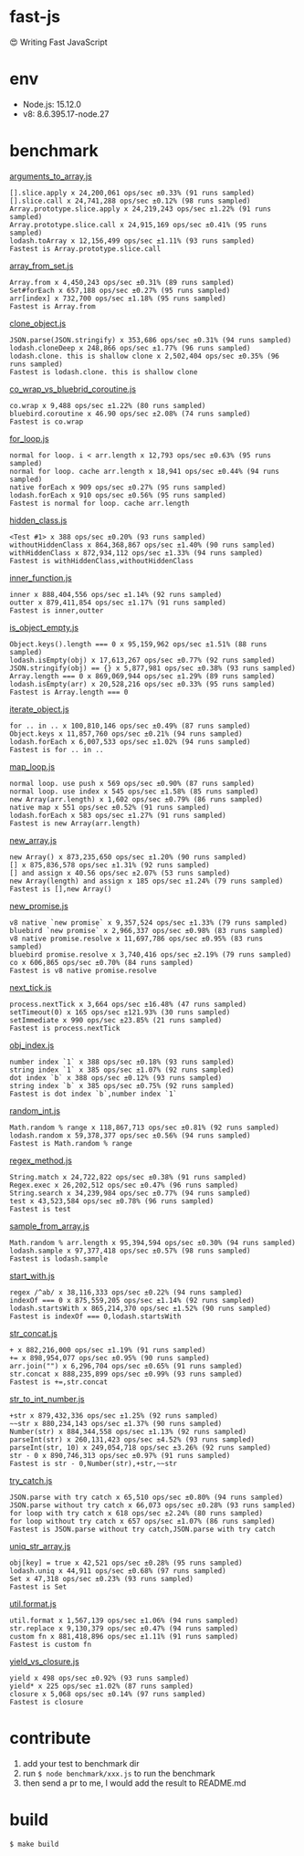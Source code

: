 # fast-js

:heart_eyes: Writing Fast JavaScript

# env

* Node.js: 15.12.0
* v8: 8.6.395.17-node.27

# benchmark

[arguments_to_array.js](benchmark/arguments_to_array.js)

```
[].slice.apply x 24,200,061 ops/sec ±0.33% (91 runs sampled)
[].slice.call x 24,741,288 ops/sec ±0.12% (98 runs sampled)
Array.prototype.slice.apply x 24,219,243 ops/sec ±1.22% (91 runs sampled)
Array.prototype.slice.call x 24,915,169 ops/sec ±0.41% (95 runs sampled)
lodash.toArray x 12,156,499 ops/sec ±1.11% (93 runs sampled)
Fastest is Array.prototype.slice.call

```

[array_from_set.js](benchmark/array_from_set.js)

```
Array.from x 4,450,243 ops/sec ±0.31% (89 runs sampled)
Set#forEach x 657,188 ops/sec ±0.27% (95 runs sampled)
arr[index] x 732,700 ops/sec ±1.18% (95 runs sampled)
Fastest is Array.from

```

[clone_object.js](benchmark/clone_object.js)

```
JSON.parse(JSON.stringify) x 353,686 ops/sec ±0.31% (94 runs sampled)
lodash.cloneDeep x 248,866 ops/sec ±1.77% (96 runs sampled)
lodash.clone. this is shallow clone x 2,502,404 ops/sec ±0.35% (96 runs sampled)
Fastest is lodash.clone. this is shallow clone

```

[co_wrap_vs_bluebrid_coroutine.js](benchmark/co_wrap_vs_bluebrid_coroutine.js)

```
co.wrap x 9,488 ops/sec ±1.22% (80 runs sampled)
bluebird.coroutine x 46.90 ops/sec ±2.08% (74 runs sampled)
Fastest is co.wrap

```

[for_loop.js](benchmark/for_loop.js)

```
normal for loop. i < arr.length x 12,793 ops/sec ±0.63% (95 runs sampled)
normal for loop. cache arr.length x 18,941 ops/sec ±0.44% (94 runs sampled)
native forEach x 909 ops/sec ±0.27% (95 runs sampled)
lodash.forEach x 910 ops/sec ±0.56% (95 runs sampled)
Fastest is normal for loop. cache arr.length

```

[hidden_class.js](benchmark/hidden_class.js)

```
<Test #1> x 388 ops/sec ±0.20% (93 runs sampled)
withoutHiddenClass x 864,368,867 ops/sec ±1.40% (90 runs sampled)
withHiddenClass x 872,934,112 ops/sec ±1.33% (94 runs sampled)
Fastest is withHiddenClass,withoutHiddenClass

```

[inner_function.js](benchmark/inner_function.js)

```
inner x 888,404,556 ops/sec ±1.14% (92 runs sampled)
outter x 879,411,854 ops/sec ±1.17% (91 runs sampled)
Fastest is inner,outter

```

[is_object_empty.js](benchmark/is_object_empty.js)

```
Object.keys().length === 0 x 95,159,962 ops/sec ±1.51% (88 runs sampled)
lodash.isEmpty(obj) x 17,613,267 ops/sec ±0.77% (92 runs sampled)
JSON.stringify(obj) == {} x 5,877,981 ops/sec ±0.38% (93 runs sampled)
Array.length === 0 x 869,069,944 ops/sec ±1.29% (89 runs sampled)
lodash.isEmpty(arr) x 20,528,216 ops/sec ±0.33% (95 runs sampled)
Fastest is Array.length === 0

```

[iterate_object.js](benchmark/iterate_object.js)

```
for .. in .. x 100,810,146 ops/sec ±0.49% (87 runs sampled)
Object.keys x 11,857,760 ops/sec ±0.21% (94 runs sampled)
lodash.forEach x 6,007,533 ops/sec ±1.02% (94 runs sampled)
Fastest is for .. in ..

```

[map_loop.js](benchmark/map_loop.js)

```
normal loop. use push x 569 ops/sec ±0.90% (87 runs sampled)
normal loop. use index x 545 ops/sec ±1.58% (85 runs sampled)
new Array(arr.length) x 1,602 ops/sec ±0.79% (86 runs sampled)
native map x 551 ops/sec ±0.52% (91 runs sampled)
lodash.forEach x 583 ops/sec ±1.27% (91 runs sampled)
Fastest is new Array(arr.length)

```

[new_array.js](benchmark/new_array.js)

```
new Array() x 873,235,650 ops/sec ±1.20% (90 runs sampled)
[] x 875,836,578 ops/sec ±1.31% (92 runs sampled)
[] and assign x 40.56 ops/sec ±2.07% (53 runs sampled)
new Array(length) and assign x 185 ops/sec ±1.24% (79 runs sampled)
Fastest is [],new Array()

```

[new_promise.js](benchmark/new_promise.js)

```
v8 native `new promise` x 9,357,524 ops/sec ±1.33% (79 runs sampled)
bluebird `new promise` x 2,966,337 ops/sec ±0.98% (83 runs sampled)
v8 native promise.resolve x 11,697,786 ops/sec ±0.95% (83 runs sampled)
bluebird promise.resolve x 3,740,416 ops/sec ±2.19% (79 runs sampled)
co x 606,865 ops/sec ±0.70% (84 runs sampled)
Fastest is v8 native promise.resolve

```

[next_tick.js](benchmark/next_tick.js)

```
process.nextTick x 3,664 ops/sec ±16.48% (47 runs sampled)
setTimeout(0) x 165 ops/sec ±121.93% (30 runs sampled)
setImmediate x 990 ops/sec ±23.85% (21 runs sampled)
Fastest is process.nextTick

```

[obj_index.js](benchmark/obj_index.js)

```
number index `1` x 388 ops/sec ±0.18% (93 runs sampled)
string index `1` x 385 ops/sec ±1.07% (92 runs sampled)
dot index `b` x 388 ops/sec ±0.12% (93 runs sampled)
string index `b` x 385 ops/sec ±0.75% (92 runs sampled)
Fastest is dot index `b`,number index `1`

```

[random_int.js](benchmark/random_int.js)

```
Math.random % range x 118,867,713 ops/sec ±0.81% (92 runs sampled)
lodash.random x 59,378,377 ops/sec ±0.56% (94 runs sampled)
Fastest is Math.random % range

```

[regex_method.js](benchmark/regex_method.js)

```
String.match x 24,722,822 ops/sec ±0.38% (91 runs sampled)
Regex.exec x 26,202,512 ops/sec ±0.47% (96 runs sampled)
String.search x 34,239,984 ops/sec ±0.77% (94 runs sampled)
test x 43,523,584 ops/sec ±0.78% (96 runs sampled)
Fastest is test

```

[sample_from_array.js](benchmark/sample_from_array.js)

```
Math.random % arr.length x 95,394,594 ops/sec ±0.30% (94 runs sampled)
lodash.sample x 97,377,418 ops/sec ±0.57% (98 runs sampled)
Fastest is lodash.sample

```

[start_with.js](benchmark/start_with.js)

```
regex /^ab/ x 38,116,333 ops/sec ±0.22% (94 runs sampled)
indexOf === 0 x 875,559,205 ops/sec ±1.14% (92 runs sampled)
lodash.startsWith x 865,214,370 ops/sec ±1.52% (90 runs sampled)
Fastest is indexOf === 0,lodash.startsWith

```

[str_concat.js](benchmark/str_concat.js)

```
+ x 882,216,000 ops/sec ±1.19% (91 runs sampled)
+= x 898,954,077 ops/sec ±0.95% (90 runs sampled)
arr.join("") x 6,296,704 ops/sec ±0.65% (91 runs sampled)
str.concat x 888,235,899 ops/sec ±0.99% (93 runs sampled)
Fastest is +=,str.concat

```

[str_to_int_number.js](benchmark/str_to_int_number.js)

```
+str x 879,432,336 ops/sec ±1.25% (92 runs sampled)
~~str x 880,234,143 ops/sec ±1.37% (90 runs sampled)
Number(str) x 884,344,558 ops/sec ±1.13% (92 runs sampled)
parseInt(str) x 260,131,423 ops/sec ±4.52% (93 runs sampled)
parseInt(str, 10) x 249,054,718 ops/sec ±3.26% (92 runs sampled)
str - 0 x 890,746,313 ops/sec ±0.97% (91 runs sampled)
Fastest is str - 0,Number(str),+str,~~str

```

[try_catch.js](benchmark/try_catch.js)

```
JSON.parse with try catch x 65,510 ops/sec ±0.80% (94 runs sampled)
JSON.parse without try catch x 66,073 ops/sec ±0.28% (93 runs sampled)
for loop with try catch x 618 ops/sec ±2.24% (80 runs sampled)
for loop without try catch x 657 ops/sec ±1.07% (86 runs sampled)
Fastest is JSON.parse without try catch,JSON.parse with try catch

```

[uniq_str_array.js](benchmark/uniq_str_array.js)

```
obj[key] = true x 42,521 ops/sec ±0.28% (95 runs sampled)
lodash.uniq x 44,911 ops/sec ±0.68% (97 runs sampled)
Set x 47,318 ops/sec ±0.23% (93 runs sampled)
Fastest is Set

```

[util.format.js](benchmark/util.format.js)

```
util.format x 1,567,139 ops/sec ±1.06% (94 runs sampled)
str.replace x 9,130,379 ops/sec ±0.47% (94 runs sampled)
custom fn x 881,418,896 ops/sec ±1.11% (91 runs sampled)
Fastest is custom fn

```

[yield_vs_closure.js](benchmark/yield_vs_closure.js)

```
yield x 498 ops/sec ±0.92% (93 runs sampled)
yield* x 225 ops/sec ±1.02% (87 runs sampled)
closure x 5,068 ops/sec ±0.14% (97 runs sampled)
Fastest is closure

```

# contribute

1. add your test to benchmark dir
1. run `$ node benchmark/xxx.js` to run the benchmark
1. then send a pr to me, I would add the result to README.md

# build

`$ make build`